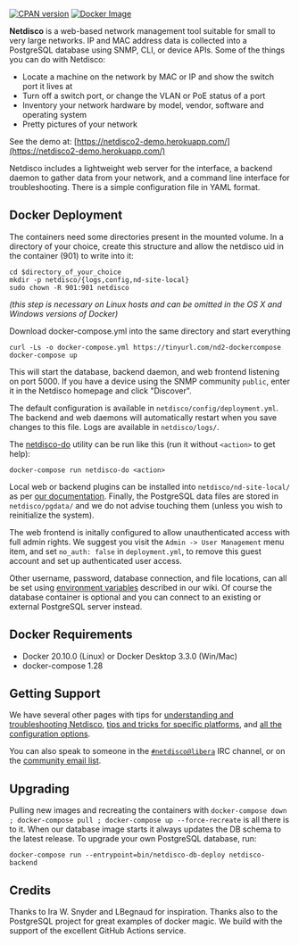 [![CPAN version](https://badge.fury.io/pl/App-Netdisco.svg)](https://metacpan.org/pod/App::Netdisco)
[![Docker Image](https://img.shields.io/badge/docker%20images-ready-blue.svg)](https://store.docker.com/community/images/netdisco/netdisco)

**Netdisco** is a web-based network management tool suitable for small to very large networks. IP and MAC address data is collected into a PostgreSQL database using SNMP, CLI, or device APIs. Some of the things you can do with Netdisco:

* Locate a machine on the network by MAC or IP and show the switch port it lives at
* Turn off a switch port, or change the VLAN or PoE status of a port
* Inventory your network hardware by model, vendor, software and operating system
* Pretty pictures of your network

See the demo at: [https://netdisco2-demo.herokuapp.com/](https://netdisco2-demo.herokuapp.com/)

Netdisco includes a lightweight web server for the interface, a backend daemon to gather data from your network, and a command line interface for troubleshooting. There is a simple configuration file in YAML format. 

##  Docker Deployment

The containers need some directories present in the mounted volume. In a directory of your choice, create this structure and allow the netdisco uid in the container (901) to write into it:

    cd $directory_of_your_choice
    mkdir -p netdisco/{logs,config,nd-site-local} 
    sudo chown -R 901:901 netdisco

*(this step is necessary on Linux hosts and can be omitted in the OS X and Windows versions of Docker)*

Download docker-compose.yml into the same directory and start everything 

    curl -Ls -o docker-compose.yml https://tinyurl.com/nd2-dockercompose
    docker-compose up

This will start the database, backend daemon, and web frontend listening on port 5000. If you have a device using the SNMP community `public`, enter it in the Netdisco homepage and click "Discover".

The default configuration is available in `netdisco/config/deployment.yml`. The backend and web daemons will automatically restart when you save changes to this file. Logs are available in `netdisco/logs/`.

The [netdisco-do](https://metacpan.org/dist/App-Netdisco/view/bin/netdisco-do) utility can be run like this (run it without `<action>` to get help):

    docker-compose run netdisco-do <action>

Local web or backend plugins can be installed into `netdisco/nd-site-local/` as per [our documentation](https://github.com/netdisco/netdisco/wiki). Finally, the PostgreSQL data files are stored in `netdisco/pgdata/` and we do not advise touching them (unless you wish to reinitialize the system).

The web frontend is initally configured to allow unauthenticated access with full admin rights. We suggest you visit the `Admin -> User Management` menu item, and set `no_auth: false` in `deployment.yml`, to remove this guest account and set up authenticated user access.

Other username, password, database connection, and file locations, can all be set using [environment variables](https://github.com/netdisco/netdisco/wiki/Environment-Variables) described in our wiki. Of course the database container is optional and you can connect to an existing or external PostgreSQL server instead.

##  Docker Requirements

 * Docker 20.10.0 (Linux) or Docker Desktop 3.3.0 (Win/Mac) 
 * docker-compose 1.28

## Getting Support

We have several other pages with tips for [understanding and troubleshooting Netdisco](https://github.com/netdisco/netdisco/wiki/Troubleshooting), [tips and tricks for specific platforms](https://github.com/netdisco/netdisco/wiki/Vendor-Tips), and [all the configuration options](https://github.com/netdisco/netdisco/wiki/Configuration).

You can also speak to someone in the [`#netdisco@libera`](https://kiwiirc.com/nextclient/irc.libera.chat/netdisco) IRC channel, or on the [community email list](https://lists.sourceforge.net/lists/listinfo/netdisco-users).

## Upgrading

Pulling new images and recreating the containers with `docker-compose down ; docker-compose pull ; docker-compose up --force-recreate` is all there is to it. When our database image starts it always updates the DB schema to the latest release. To upgrade your own PostgreSQL database, run:

    docker-compose run --entrypoint=bin/netdisco-db-deploy netdisco-backend

## Credits

Thanks to Ira W. Snyder and LBegnaud for inspiration. Thanks also to the PostgreSQL project for great examples of docker magic. We build with the support of the excellent GitHub Actions service. 
